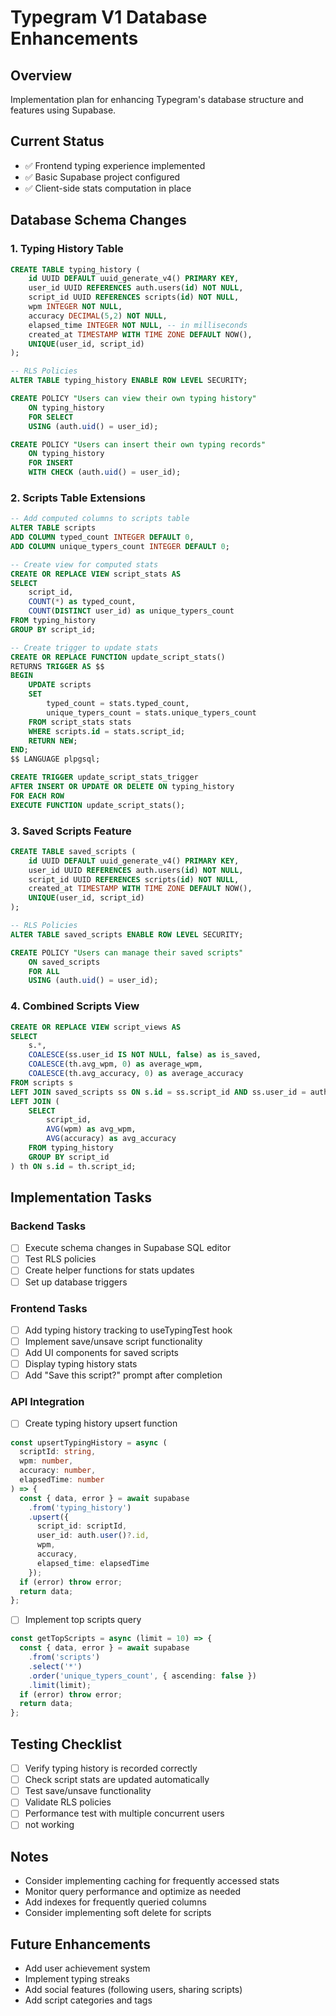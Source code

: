 # Typegram V1 Database Enhancements

## Overview
Implementation plan for enhancing Typegram's database structure and features using Supabase.

## Current Status
- ✅ Frontend typing experience implemented
- ✅ Basic Supabase project configured
- ✅ Client-side stats computation in place

## Database Schema Changes

### 1. Typing History Table
```sql
CREATE TABLE typing_history (
    id UUID DEFAULT uuid_generate_v4() PRIMARY KEY,
    user_id UUID REFERENCES auth.users(id) NOT NULL,
    script_id UUID REFERENCES scripts(id) NOT NULL,
    wpm INTEGER NOT NULL,
    accuracy DECIMAL(5,2) NOT NULL,
    elapsed_time INTEGER NOT NULL, -- in milliseconds
    created_at TIMESTAMP WITH TIME ZONE DEFAULT NOW(),
    UNIQUE(user_id, script_id)
);

-- RLS Policies
ALTER TABLE typing_history ENABLE ROW LEVEL SECURITY;

CREATE POLICY "Users can view their own typing history"
    ON typing_history
    FOR SELECT
    USING (auth.uid() = user_id);

CREATE POLICY "Users can insert their own typing records"
    ON typing_history
    FOR INSERT
    WITH CHECK (auth.uid() = user_id);
```

### 2. Scripts Table Extensions
```sql
-- Add computed columns to scripts table
ALTER TABLE scripts
ADD COLUMN typed_count INTEGER DEFAULT 0,
ADD COLUMN unique_typers_count INTEGER DEFAULT 0;

-- Create view for computed stats
CREATE OR REPLACE VIEW script_stats AS
SELECT 
    script_id,
    COUNT(*) as typed_count,
    COUNT(DISTINCT user_id) as unique_typers_count
FROM typing_history
GROUP BY script_id;

-- Create trigger to update stats
CREATE OR REPLACE FUNCTION update_script_stats()
RETURNS TRIGGER AS $$
BEGIN
    UPDATE scripts
    SET 
        typed_count = stats.typed_count,
        unique_typers_count = stats.unique_typers_count
    FROM script_stats stats
    WHERE scripts.id = stats.script_id;
    RETURN NEW;
END;
$$ LANGUAGE plpgsql;

CREATE TRIGGER update_script_stats_trigger
AFTER INSERT OR UPDATE OR DELETE ON typing_history
FOR EACH ROW
EXECUTE FUNCTION update_script_stats();
```

### 3. Saved Scripts Feature
```sql
CREATE TABLE saved_scripts (
    id UUID DEFAULT uuid_generate_v4() PRIMARY KEY,
    user_id UUID REFERENCES auth.users(id) NOT NULL,
    script_id UUID REFERENCES scripts(id) NOT NULL,
    created_at TIMESTAMP WITH TIME ZONE DEFAULT NOW(),
    UNIQUE(user_id, script_id)
);

-- RLS Policies
ALTER TABLE saved_scripts ENABLE ROW LEVEL SECURITY;

CREATE POLICY "Users can manage their saved scripts"
    ON saved_scripts
    FOR ALL
    USING (auth.uid() = user_id);
```

### 4. Combined Scripts View
```sql
CREATE OR REPLACE VIEW script_views AS
SELECT 
    s.*,
    COALESCE(ss.user_id IS NOT NULL, false) as is_saved,
    COALESCE(th.avg_wpm, 0) as average_wpm,
    COALESCE(th.avg_accuracy, 0) as average_accuracy
FROM scripts s
LEFT JOIN saved_scripts ss ON s.id = ss.script_id AND ss.user_id = auth.uid()
LEFT JOIN (
    SELECT 
        script_id,
        AVG(wpm) as avg_wpm,
        AVG(accuracy) as avg_accuracy
    FROM typing_history
    GROUP BY script_id
) th ON s.id = th.script_id;
```

## Implementation Tasks

### Backend Tasks
- [ ] Execute schema changes in Supabase SQL editor
- [ ] Test RLS policies
- [ ] Create helper functions for stats updates
- [ ] Set up database triggers

### Frontend Tasks
- [ ] Add typing history tracking to useTypingTest hook
- [ ] Implement save/unsave script functionality
- [ ] Add UI components for saved scripts
- [ ] Display typing history stats
- [ ] Add "Save this script?" prompt after completion

### API Integration
- [ ] Create typing history upsert function
```typescript
const upsertTypingHistory = async (
  scriptId: string,
  wpm: number,
  accuracy: number,
  elapsedTime: number
) => {
  const { data, error } = await supabase
    .from('typing_history')
    .upsert({
      script_id: scriptId,
      user_id: auth.user()?.id,
      wpm,
      accuracy,
      elapsed_time: elapsedTime
    });
  if (error) throw error;
  return data;
};
```

- [ ] Implement top scripts query
```typescript
const getTopScripts = async (limit = 10) => {
  const { data, error } = await supabase
    .from('scripts')
    .select('*')
    .order('unique_typers_count', { ascending: false })
    .limit(limit);
  if (error) throw error;
  return data;
};
```

## Testing Checklist
- [ ] Verify typing history is recorded correctly
- [ ] Check script stats are updated automatically
- [ ] Test save/unsave functionality
- [ ] Validate RLS policies
- [ ] Performance test with multiple concurrent users
- [ ] not working

## Notes
- Consider implementing caching for frequently accessed stats
- Monitor query performance and optimize as needed
- Add indexes for frequently queried columns
- Consider implementing soft delete for scripts

## Future Enhancements
- Add user achievement system
- Implement typing streaks
- Add social features (following users, sharing scripts)
- Add script categories and tags 